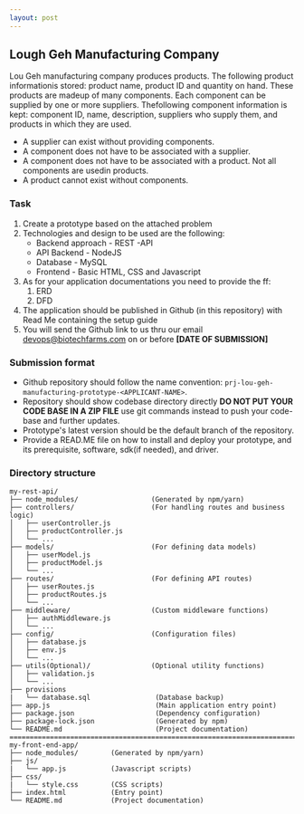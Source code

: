 ```yaml
---
layout: post
---
```

## **Lough Geh Manufacturing Company**
Lou Geh manufacturing company produces products. The following product informationis stored: product name, product ID and quantity on hand. These products are madeup of many components. Each component can be supplied by one or more suppliers. Thefollowing component information is kept: component ID, name, description, suppliers who supply them, and products in which they are used.

- A supplier can exist without providing components.
- A component does not have to be associated with a supplier.
- A component does not have to be associated with a product. Not all components are usedin products.
- A product cannot exist without components.


### **Task**
1. Create a prototype based on the attached problem
2. Technologies and design to be used are the following:
    * Backend approach - REST -API
    * API Backend -  NodeJS
    * Database - MySQL
    * Frontend - Basic HTML, CSS and Javascript
3. As for your application documentations you need to provide the ff:
   1. ERD
   2. DFD
4. The application should be published in Github (in this repository) with Read Me containing the setup guide
5. You will send the Github link to us thru our email devops@biotechfarms.com on or before **[DATE OF SUBMISSION]**

### **Submission format**
- Github repository should follow the name convention: ```prj-lou-geh-manufacturing-prototype-<APPLICANT-NAME>```.
- Repository should show codebase directory directly **DO NOT PUT YOUR CODE BASE IN A ZIP FILE** use git commands instead to push your code-base and further updates.
- Prototype's latest version should be the default branch of the repository.
- Provide a READ.ME file on how to install and deploy your prototype, and its prerequisite, software, sdk(if needed), and driver.


### **Directory structure**
    my-rest-api/
    ├── node_modules/                  (Generated by npm/yarn)
    ├── controllers/                   (For handling routes and business logic)
    │   ├── userController.js
    │   ├── productController.js
    │   └── ...
    ├── models/                        (For defining data models)
    │   ├── userModel.js
    │   ├── productModel.js
    │   └── ...
    ├── routes/                        (For defining API routes)
    │   ├── userRoutes.js
    │   ├── productRoutes.js
    │   └── ...
    ├── middleware/                    (Custom middleware functions)
    │   ├── authMiddleware.js
    │   └── ...
    ├── config/                        (Configuration files)
    │   ├── database.js
    │   ├── env.js
    │   └── ...
    ├── utils(Optional)/               (Optional utility functions)
    │   ├── validation.js
    │   └── ...
    ├── provisions
    |   └── database.sql                (Database backup)
    ├── app.js                          (Main application entry point)
    ├── package.json                    (Dependency configuration)
    ├── package-lock.json               (Generated by npm)
    └── README.md                       (Project documentation)
    ========================================================================
    my-front-end-app/
    ├── node_modules/        (Generated by npm/yarn)
    ├── js/
    |   └── app.js           (Javascript scripts)
    ├── css/
    |   └── style.css        (CSS scripts)
    ├── index.html           (Entry point)
    └── README.md            (Project documentation)

